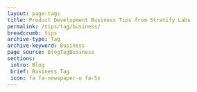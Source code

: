 ```yaml
---
layout: page-tags
title: Product Development Business Tips from Stratify Labs
permalink: /tips/tag/business/
breadcrumb: tips
archive-type: Tag
archive-keyword: Business
page_source: BlogTagBusiness
sections:
 intro: Blog
 brief: Business Tag
 icon: fa fa-newspaper-o fa-5x
---
```

